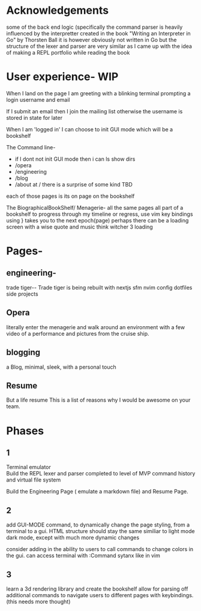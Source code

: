 # Acknowledgements
  some of the back end logic (specifically the command parser is heavily influenced by the interpretter created in the book "Writing an Interpreter in Go" by Thorsten Ball
  it is however obviously not written in Go but the structure of the lexer and parser are very similar as I came up with the idea of making a REPL portfolio while reading the book
# User experience- WIP

When I land on the page I am greeting with a blinking terminal prompting a login
username
and email

If I submit an email then I join the mailing list otherwise the username is stored in state
for later

When I am 'logged in' I can choose to init GUI mode which will be a bookshelf

The Command line-

- if I dont not init GUI mode then i can ls show dirs
- /opera
- /engineering
- /blog
- /about
  at / there is a surprise of some kind TBD

each of those pages is its on page on the bookshelf

The BiographicalBookShelf/ Menagerie-
all the same pages all part of a bookshelf
to progress through my timeline or regress,
use vim key bindings
using } takes you to the next epoch(page)
perhaps there can be a loading screen with a wise quote and music
think witcher 3 loading

# Pages-

## engineering-

trade tiger-- Trade tiger is being rebuilt with nextjs
sfm
nvim config
dotfiles
side projects

## Opera

literally enter the menagerie and walk around an environment with a few video of a performance
and pictures from the cruise ship.

## blogging

a Blog, minimal, sleek, with a personal touch

## Resume

But a life resume
This is a list of reasons why I would be awesome on your team.

# Phases

## 1
Terminal emulator  
Build the REPL
lexer and parser completed to level of MVP
command history and virtual file system

Build the Engineering Page ( emulate a markdown file) and Resume Page.

## 2
add GUI-MODE command, to dynamically change the page styling, from a terminal to a gui. HTML structure should stay the same
similiar to light mode dark mode, except with much more dynamic changes

consider adding in the ability to users to call commands to change colors in the gui.  can access terminal with :Command sytanx like in vim

## 3

learn a 3d rendering library and create the bookshelf
allow for parsing off additional commands to navigate users to different pages with keybindings.(this needs more thought)
